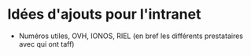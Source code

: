 # Idées d'ajouts pour l'intranet

- Numéros utiles, OVH, IONOS, RIEL (en bref les différents prestataires avec qui ont taff)
